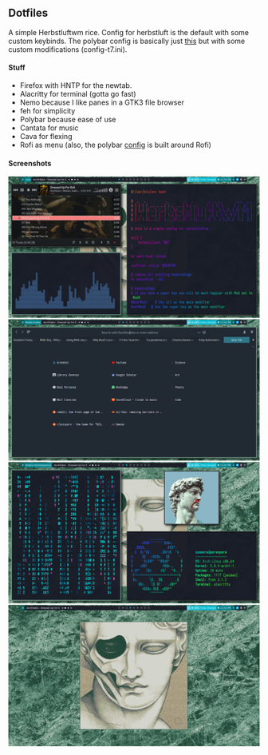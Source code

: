 ## Dotfiles

A simple Herbstluftwm rice.
Config for herbstluft is the default with some custom keybinds. The polybar config is basically just [this](https://github.com/adi1090x/polybar-themes/tree/master/polybar-6) but with some custom modifications (config-t7.ini).

#### Stuff

- Firefox with HNTP for the newtab.
- Alacritty for terminal (gotta go fast)
- Nemo because I like panes in a GTK3 file browser
- feh for simplicity
- Polybar because ease of use
- Cantata for music
- Cava for flexing
- Rofi as menu (also, the polybar [config](https://github.com/adi1090x/polybar-themes/tree/master/polybar-6) is built around Rofi)

#### Screenshots

![](/screen1.png)
![](/screen2.png)
![](/screen3.png)
![](/screen4.png)

